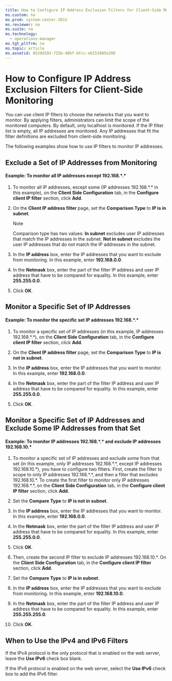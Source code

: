 ```yaml
---
title: How to Configure IP Address Exclusion Filters for Client-Side Monitoring
ms.custom: na
ms.prod: system-center-2012
ms.reviewer: na
ms.suite: na
ms.technology: 
  - operations-manager
ms.tgt_pltfrm: na
ms.topic: article
ms.assetid: 0529d193-725b-48bf-bfcc-eb153985e298
---
```

# How to Configure IP Address Exclusion Filters for Client-Side Monitoring
You can use client IP filters to choose the networks that you want to monitor. By applying filters, administrators can limit the scope of the monitored computers. By default, only localhost is monitored. If the IP filter list is empty, all IP addresses are monitored. Any IP addresses that fit the filter definitions are excluded from client\-side monitoring.

The following examples show how to use IP filters to monitor IP addresses.

## Exclude a Set of IP Addresses from Monitoring

#### Example: To monitor all IP addresses except 192.168.\*.\*

1.  To monitor all IP addresses, except some \(IP addresses 192.168.\*.\* in this example\), on the **Client Side Configuration** tab, in the **Configure client IP filter** section, click **Add**.

2.  On the **Client IP address filter** page, set the **Comparison Type** to **IP is in subnet**.

    > [!NOTE]
    > Comparison type has two values: **In subnet** excludes user IP addresses that match the IP addresses in the subnet. **Not in subnet** excludes the user IP addresses that do not match the IP addresses in the subnet.

3.  In the **IP address** box, enter the IP addresses that you want to exclude from monitoring. In this example, enter **192.168.0.0**.

4.  In the **Netmask** box, enter the part of the filter IP address and user IP address that have to be compared for equality. In this example, enter **255.255.0.0**.

5.  Click **OK**.

## Monitor a Specific Set of IP Addresses

#### Example: To monitor the specific set IP addresses 192.168.\*.\*

1.  To monitor a specific set of IP addresses \(in this example, IP addresses 192.168.\*.\*\), on the **Client Side Configuration** tab, in the **Configure client IP filter** section, click **Add**.

2.  On the **Client IP address filter** page, set the **Comparison Type** to **IP is not in subnet**.

3.  In the **IP address** box, enter the IP addresses that you want to monitor. In this example, enter **192.168.0.0**.

4.  In the **Netmask** box, enter the part of the filter IP address and user IP address that have to be compared for equality. In this example, enter **255.255.0.0**.

5.  Click **OK**.

## Monitor a Specific Set of IP Addresses and Exclude Some IP Addresses from that Set

#### Example: To monitor IP addresses 192.168.\*.\* and exclude IP addresses 192.168.10.\*

1.  To monitor a specific set of IP addresses and exclude some from that set \(in this example, only IP addresses 192.168.\*.\*, except IP addresses 192.168.10.\*\), you have to configure two filters. First, create the filter to scope to only IP addresses 192.168.\*.\*, and then a filter that excludes 192.168.10.\*. To create the first filter to monitor only IP addresses 192.168.\*.\*, on the **Client Side Configuration** tab, in the **Configure client IP filter** section, click **Add**.

2.  Set the **Compare Type** to **IP is not in subnet**.

3.  In the **IP address** box, enter the IP addresses that you want to monitor. In this example, enter **192.168.0.0**.

4.  In the **Netmask** box, enter the part of the filter IP address and user IP address that have to be compared for equality. In this example, enter **255.255.0.0**.

5.  Click **OK**.

6.  Then, create the second IP filter to exclude IP addresses 192.168.10.\*. On the **Client Side Configuration** tab, in the **Configure client IP filter** section, click **Add**.

7.  Set the **Compare Type** to **IP is in subnet**.

8.  In the **IP address** box, enter the IP addresses that you want to exclude from monitoring. In this example, enter **192.168.10.0**.

9. In the **Netmask** box, enter the part of the filter IP address and user IP address that have to be compared for equality. In this example, enter **255.255.255.0**.

10. Click **OK**.

## When to Use the IPv4 and IPv6 Filters
If the IPv4 protocol is the only protocol that is enabled on the web server, leave the **Use IPv6** check box blank.

If the IPv6 protocol is enabled on the web server, select the **Use IPv6** check box to add the IPv6 filter.


